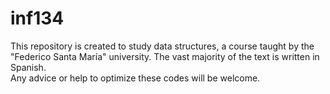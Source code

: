 # inf134


This repository is created to study data structures, a course taught by the "Federico Santa María" university. The vast majority of the text is written in Spanish.  
Any advice or help to optimize these codes will be welcome.